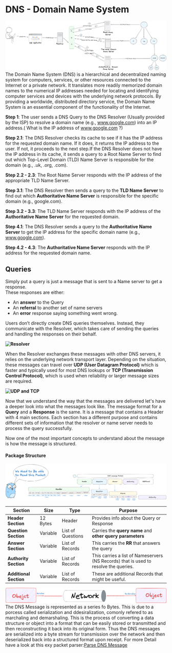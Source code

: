 # DNS - Domain Name System 
**![DNS](./dns/images/DNS_Overview.png)**
The Domain Name System (DNS) is a hierarchical and decentralized naming system for computers, services, or other resources connected to the Internet or a private network. It translates more readily memorized domain names to the numerical IP addresses needed for locating and identifying computer services and devices with the underlying network protocols. By providing a worldwide, distributed directory service, the Domain Name System is an essential component of the functionality of the Internet.

**Step 1**: The user sends a DNS Query to the DNS Resolver (Usually provided by the ISP) to resolve a domain name (e.g., www.google.com) into an IP address.( What is the IP address of www.google.com ?)

**Step 2.1**: The DNS Resolver checks its cache to see if it has the IP address for the requested domain name. If it does, it returns the IP address to the user. If not, it proceeds to the next step.If the DNS Resolver does not have the IP address in its cache, it sends a query to a Root Name Server to find out which Top-Level Domain (TLD) Name Server is responsible for the domain (e.g., .uk, .org, .com).

**Step 2.2 - 2.3**: The Root Name Server responds with the IP address of the appropriate TLD Name Server.

**Step 3.1**: The DNS Resolver then sends a query to the **TLD Name Server** to find out which **Authoritative Name Server** is responsible for the specific domain (e.g., google.com).

**Step 3.2 - 3.3**: The TLD Name Server responds with the IP address of the **Authoritative Name Server** for the requested domain.

**Step 4.1**: The DNS Resolver sends a query to the **Authoritative Name Server** to get the IP address for the specific domain name (e.g., www.google.com).

**Step 4.2 - 4.3**: The **Authoritative Name Server** responds with the IP address for the requested domain name.


## Queries

Simply put a query is just a message that is sent to a Name server  to get a response.   
These responses are either: 

* An **answer** to the Query   
* An **referral** to another set of name servers   
* An **error** response saying something went wrong.

Users don’t directly create DNS queries themselves. Instead, they communicate with the Resolver, which takes care of sending the queries and handling the responses on their behalf.
    
**![Resolver](./dns/images/Resolver.png)**

When the Resolver exchanges these messages with other DNS servers, it relies on the underlying network transport layer. Depending on the situation, these messages can travel over **UDP (User Datagram Protocol)** which is faster and typically used for most DNS lookups or **TCP (Transmission Control Protocol)**, which is used when reliability or larger message sizes are required.

**![UDP and TCP](./dns/images/Transport_Layer.png)**

Now that we understand the way that the messages are delivered let's have a deeper look into what the messages look like. The message format for a **Query** and a **Response** is the same. It is a message that contains a Header with 4 main sections. Each section has a different purpose and contains different sets of information that the resolver or name server needs to process the query successfully.

Now one of the most important concepts to understand about the message is how the message is structured.

#### Package Structure
**![Package](./dns/images/Package_Structure.png)**

| Section  | Size | Type | Purpose |
| ----- | ----- | ----- | ----- |
| **Header Section** | 12 Bytes | Header | Provides info about the Query or Response |
| **Question Section** | Variable | List of Questions | Carries the **query** **name** and **other** **query** **parameters** |
| **Answer Section** | Variable | List of Records | This carries the **RR** that answers the query |
| **Authority Section** | Variable | List of Records | This carries a list of Nameservers (NS Records) that is used to resolve the queries. |
| **Additional Section** | Variable | List of Records | These are additional Records that might be useful. |

**![Serialization](./dns/images/Serialization.png)**
The DNS Message is represented as a series fo Bytes. This is due to a porcess called serialization and ddesiralization, comonly refered to as marchaling and demarshaling. This is the process of converting a data structure or object into a format that can be easily stored or transmitted and then reconstructing it back into its original form. Thus the DNS messages are serialized into a byte stream for transmission over the network and then deserialized back into a structured format upon receipt. For more Detail have a look at this exy packet parser:[Parse DNS Message](./dns/dns_buf/README.md)